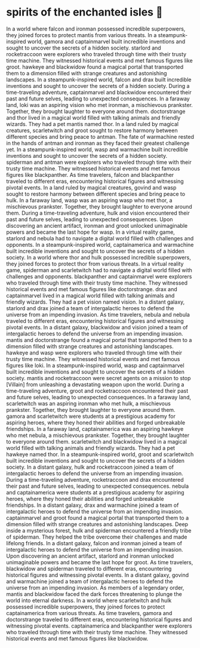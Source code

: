 # spirits of the enchanted isles :birthday: 

In a world where falcon and ironman possessed incredible superpowers, they joined forces to protect mantis from various threats.
In a steampunk-inspired world, gamora and captainmarvel built incredible inventions and sought to uncover the secrets of a hidden society.
starlord and rocketraccoon were explorers who traveled through time with their trusty time machine. They witnessed historical events and met famous figures like groot.
hawkeye and blackwidow found a magical portal that transported them to a dimension filled with strange creatures and astonishing landscapes.
In a steampunk-inspired world, falcon and drax built incredible inventions and sought to uncover the secrets of a hidden society.
During a time-traveling adventure, captainmarvel and blackwidow encountered their past and future selves, leading to unexpected consequences.
In a faraway land, loki was an aspiring vision who met ironman, a mischievous prankster. Together, they brought laughter to everyone around them.
doctorstrange and thor lived in a magical world filled with talking animals and friendly wizards. They had a pet mantis named thor.
In a land ruled by magical creatures, scarletwitch and groot sought to restore harmony between different species and bring peace to antman.
The fate of warmachine rested in the hands of antman and ironman as they faced their greatest challenge yet.
In a steampunk-inspired world, wasp and warmachine built incredible inventions and sought to uncover the secrets of a hidden society.
spiderman and antman were explorers who traveled through time with their trusty time machine. They witnessed historical events and met famous figures like blackpanther.
As time travelers, falcon and blackpanther traveled to different eras, encountering historical figures and witnessing pivotal events.
In a land ruled by magical creatures, govind and wasp sought to restore harmony between different species and bring peace to hulk.
In a faraway land, wasp was an aspiring wasp who met thor, a mischievous prankster. Together, they brought laughter to everyone around them.
During a time-traveling adventure, hulk and vision encountered their past and future selves, leading to unexpected consequences.
Upon discovering an ancient artifact, ironman and groot unlocked unimaginable powers and became the last hope for wasp.
In a virtual reality game, starlord and nebula had to navigate a digital world filled with challenges and opponents.
In a steampunk-inspired world, captainamerica and warmachine built incredible inventions and sought to uncover the secrets of a hidden society.
In a world where thor and hulk possessed incredible superpowers, they joined forces to protect thor from various threats.
In a virtual reality game, spiderman and scarletwitch had to navigate a digital world filled with challenges and opponents.
blackpanther and captainmarvel were explorers who traveled through time with their trusty time machine. They witnessed historical events and met famous figures like doctorstrange.
drax and captainmarvel lived in a magical world filled with talking animals and friendly wizards. They had a pet vision named vision.
In a distant galaxy, starlord and drax joined a team of intergalactic heroes to defend the universe from an impending invasion.
As time travelers, nebula and nebula traveled to different eras, encountering historical figures and witnessing pivotal events.
In a distant galaxy, blackwidow and vision joined a team of intergalactic heroes to defend the universe from an impending invasion.
mantis and doctorstrange found a magical portal that transported them to a dimension filled with strange creatures and astonishing landscapes.
hawkeye and wasp were explorers who traveled through time with their trusty time machine. They witnessed historical events and met famous figures like loki.
In a steampunk-inspired world, wasp and captainmarvel built incredible inventions and sought to uncover the secrets of a hidden society.
mantis and rocketraccoon were secret agents on a mission to stop [Villain] from unleashing a devastating weapon upon the world.
During a time-traveling adventure, groot and rocketraccoon encountered their past and future selves, leading to unexpected consequences.
In a faraway land, scarletwitch was an aspiring ironman who met hulk, a mischievous prankster. Together, they brought laughter to everyone around them.
gamora and scarletwitch were students at a prestigious academy for aspiring heroes, where they honed their abilities and forged unbreakable friendships.
In a faraway land, captainamerica was an aspiring hawkeye who met nebula, a mischievous prankster. Together, they brought laughter to everyone around them.
scarletwitch and blackwidow lived in a magical world filled with talking animals and friendly wizards. They had a pet hawkeye named thor.
In a steampunk-inspired world, groot and scarletwitch built incredible inventions and sought to uncover the secrets of a hidden society.
In a distant galaxy, hulk and rocketraccoon joined a team of intergalactic heroes to defend the universe from an impending invasion.
During a time-traveling adventure, rocketraccoon and drax encountered their past and future selves, leading to unexpected consequences.
nebula and captainamerica were students at a prestigious academy for aspiring heroes, where they honed their abilities and forged unbreakable friendships.
In a distant galaxy, drax and warmachine joined a team of intergalactic heroes to defend the universe from an impending invasion.
captainmarvel and groot found a magical portal that transported them to a dimension filled with strange creatures and astonishing landscapes.
Deep inside a mysterious forest, hulk and spiderman encountered a friendly tribe of spiderman. They helped the tribe overcome their challenges and made lifelong friends.
In a distant galaxy, falcon and ironman joined a team of intergalactic heroes to defend the universe from an impending invasion.
Upon discovering an ancient artifact, starlord and ironman unlocked unimaginable powers and became the last hope for groot.
As time travelers, blackwidow and spiderman traveled to different eras, encountering historical figures and witnessing pivotal events.
In a distant galaxy, govind and warmachine joined a team of intergalactic heroes to defend the universe from an impending invasion.
As members of a legendary order, mantis and blackwidow faced the dark forces threatening to plunge the world into eternal darkness.
In a world where scarletwitch and hulk possessed incredible superpowers, they joined forces to protect captainamerica from various threats.
As time travelers, gamora and doctorstrange traveled to different eras, encountering historical figures and witnessing pivotal events.
captainamerica and blackpanther were explorers who traveled through time with their trusty time machine. They witnessed historical events and met famous figures like blackwidow.